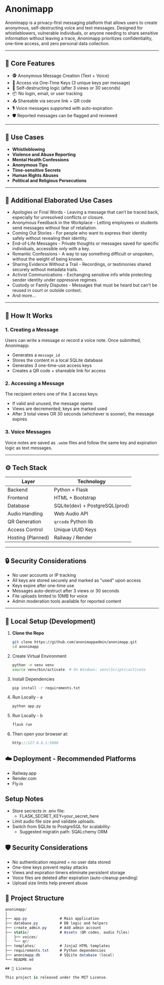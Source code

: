 # Anonimapp

Anonimapp is a privacy-first messaging platform that allows users to create anonymous, self-destructing voice and text messages. Designed for whistleblowers, vulnerable individuals, or anyone needing to share sensitive information without leaving a trace, Anonimapp prioritizes confidentiality, one-time access, and zero personal data collection.

---

## 🚀 Core Features

- 🕵️ Anonymous Message Creation (Text + Voice)
- 🔐 Access via One-Time Keys (3 unique keys per message)
- 🧨 Self-destructing logic (after 3 views or 30 seconds)
- 📦 No login, email, or user tracking
- 📤 Shareable via secure link + QR code
- 🎙️ Voice messages supported with auto-expiration
- 🛡️ Reported messages can be flagged and reviewed

---

## 📌 Use Cases

- **Whistleblowing**
- **Violence and Abuse Reporting**
- **Mental Health Confessions**
- **Anonymous Tips**
- **Time-sensitive Secrets**
- **Human Rights Abuses**
- **Political and Religious Persecutions**

---

## 🔐 Additional Elaborated Use Cases
- Apologies or Final Words - Leaving a message that can’t be traced back, especially for unresolved conflicts or closure.
- Anonymous Feedback in the Workplace - Letting employees or students send messages without fear of retaliation.
- Coming Out Stories - For people who want to express their identity safely without revealing their identity.
- End-of-Life Messages - Private thoughts or messages saved for specific individuals, accessible only with a key.
- Romantic Confessions - A way to say something difficult or unspoken, without the weight of being known.
- Sharing Evidence Without a Trail - Recordings, or testimonies shared securely without metadata trails.
- Activist Communications - Exchanging sensitive info while protecting sender identity under oppressive regimes.
- Custody or Family Disputes - Messages that must be heard but can't be reused in court or outside context.
- And more...

---

## 🧠 How It Works

### 1. Creating a Message
Users can write a message or record a voice note. Once submitted, Anonimapp:
- Generates a `message_id`
- Stores the content in a local SQLite database
- Generates 3 one-time-use access keys
- Creates a QR code + shareable link for access

### 2. Accessing a Message
The recipient enters one of the 3 access keys:
- If valid and unused, the message opens
- Views are decremented; keys are marked used
- After 3 total views OR 30 seconds (whichever is sooner), the message expires

### 3. Voice Messages
Voice notes are saved as `.webm` files and follow the same key and expiration logic as text messages.

---

## ⚙️ Tech Stack

| Layer              | Technology                    |
|--------------------|-------------------------------|
| Backend            | Python + Flask                |
| Frontend           | HTML + Bootstrap              |
| Database           | SQLite(dev) + PostgreSQL(prod)|
| Audio Handling     | Web Audio API                 |
| QR Generation      | `qrcode` Python lib           |
| Access Control     | Unique UUID Keys              |
| Hosting (Planned)  | Railway / Render              |

---

## 🔒 Security Considerations

- No user accounts or IP tracking
- All keys are stored securely and marked as "used" upon access
- Keys expire after one-time use
- Messages auto-destruct after 3 views or 30 seconds
- File uploads limited to 10MB for voice
- Admin moderation tools available for reported content

---

## 🧪 Local Setup (Development)

1. **Clone the Repo**
   ```bash
   git clone https://github.com/anonimappadmin/anonimapp.git
   cd anonimapp

2. Create Virtual Environment
   ```bash
   python -m venv venv
   source venv/bin/activate  # On Windows: venv\Scripts\activate

3. Install Dependencies
   ```bash
   pip install -r requirements.txt

4. Run Locally - a
   ```bash
   python app.py

5. Run Locally - b
   ```bash
   flask run

6. Then open your browser at:
   ```cpp
   http://127.0.0.1:5000

## ☁️ Deployment - Recommended Platforms
   * Railway.app
   * Render.com
   * Fly.io

## Setup Notes
   * Store secrects in .env file:
      * FLASK_SECRET_KEY=your_secret_here
   * Limit audio file size and validate uploads.
   * Switch from SQLite to PostgreSQL for scalability:
      * Suggested migratin path: SQALchemy ORM

## 🛡️ Security Considerations
- No authentication required = no user data stored
- One-time keys prevent replay attacks
- Views and expiration timers eliminate persistent storage
- Voice files are deleted after expiration (auto-cleanup pending)
- Upload size limits help prevent abuse

## 📁 Project Structure
```csharp
anonimapp/
│
├── app.py               # Main application
├── database.py          # DB logic and helpers
├── create_admin.py      # Add admin account
├── static/              # Assets (QR codes, audio files)
│   ├── voices/
│   └── qr/
├── templates/           # Jinja2 HTML templates
├── requirements.txt     # Python dependencies
├── anonimapp.db         # SQLite database (local)
└── README.md

## 📜 License

This project is released under the MIT License.
